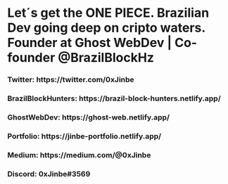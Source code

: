 
<h1>Let´s get the ONE PIECE. 
Brazilian Dev going deep on cripto waters.
Founder at Ghost WebDev | Co-founder 
@BrazilBlockHz</h1>


<h3>Twitter: https://twitter.com/0xJinbe</h3>
<h3>BrazilBlockHunters: https://brazil-block-hunters.netlify.app/</h3>
<h3>GhostWebDev: https://ghost-web.netlify.app/</h3>
<h3>Portfolio: https://jinbe-portfolio.netlify.app/</h3>
<h3>Medium: https://medium.com/@0xJinbe</h3>

<h3>Discord: 0xJinbe#3569</h3>

<!---
claudio-germano/claudio-germano is a ✨ special ✨ repository because its `README.md` (this file) appears on your GitHub profile.
You can click the Preview link to take a look at your changes.
--->
